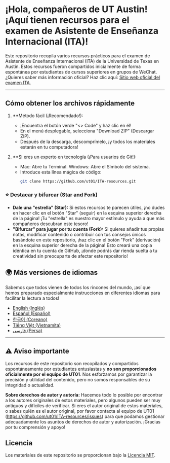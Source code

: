 # ¡Hola, compañeros de UT Austin! ¡Aquí tienen recursos para el examen de Asistente de Enseñanza Internacional (ITA)!

Este repositorio recopila varios recursos prácticos para el examen de Asistente de Enseñanza Internacional (ITA) de la Universidad de Texas en Austin. Estos recursos fueron compartidos inicialmente de forma espontánea por estudiantes de cursos superiores en grupos de WeChat. ¿Quieres saber más información oficial? Haz clic aquí: [Sitio web oficial del examen ITA](https://global.utexas.edu/english-language-center/resources/international-teaching-assistants).

---

## Cómo obtener los archivos rápidamente

1.  **Método fácil (¡Recomendado!):
    *   ¡Encuentra el botón verde "<> Code" y haz clic en él!
    *   En el menú desplegable, selecciona "Download ZIP" (Descargar ZIP).
    *   Después de la descarga, descomprímelo, ¡y todos los materiales estarán en tu computadora!

2.  **Si eres un experto en tecnología (¡Para usuarios de Git!):
    *   Mac: Abre tu Terminal. Windows: Abre el Símbolo del sistema.
    *   Introduce esta línea mágica de código:
        ```bash
        git clone https://github.com/ut01/ITA-resources.git
        ```

### ⭐ Destacar y bifurcar (Star and Fork)

*   **Dale una "estrella" (Star):** Si estos recursos te parecen útiles, ¡no dudes en hacer clic en el botón "Star" (seguir) en la esquina superior derecha de la página! ¡Tu "estrella" es nuestro mayor estímulo y ayuda a que más compañeros descubran este tesoro!
*   **"Bifurcar" para jugar por tu cuenta (Fork):** Si quieres añadir tus propias notas, modificar contenido o contribuir con tus consejos únicos basándote en este repositorio, ¡haz clic en el botón "Fork" (derivación) en la esquina superior derecha de la página! Esto creará una copia idéntica en tu cuenta de GitHub, ¡donde podrás dar rienda suelta a tu creatividad sin preocuparte de afectar este repositorio!

## 🌍 Más versiones de idiomas

Sabemos que todos vienen de todos los rincones del mundo, ¡así que hemos preparado especialmente instrucciones en diferentes idiomas para facilitar la lectura a todos!

*   [English (Inglés)](./translations/README.en.md)
*   [Español (Español)](./translations/README.es.md)
*   [한국어 (Coreano)](./translations/README.ko.md)
*   [Tiếng Việt (Vietnamita)](./translations/README.vi.md)
*   [فارسی (Persa)](./translations/README.fa.md)

---

## ⚠️ Aviso importante

Los recursos de este repositorio son recopilados y compartidos espontáneamente por estudiantes entusiastas y **no son proporcionados oficialmente por el equipo de UT01**. Nos esforzamos por garantizar la precisión y utilidad del contenido, pero no somos responsables de su integridad o actualidad.

**Sobre derechos de autor y autoría:** Hacemos todo lo posible por encontrar a los autores originales de estos materiales, pero algunos pueden ser muy antiguos y difíciles de verificar. Si eres el autor original de estos materiales, o sabes quién es el autor original, por favor contacta al equipo de UT01 (https://github.com/ut01/ITA-resources/issues) para que podamos gestionar adecuadamente los asuntos de derechos de autor y autorización. ¡Gracias por tu comprensión y apoyo!

## Licencia

Los materiales de este repositorio se proporcionan bajo la [Licencia MIT](LICENSE).